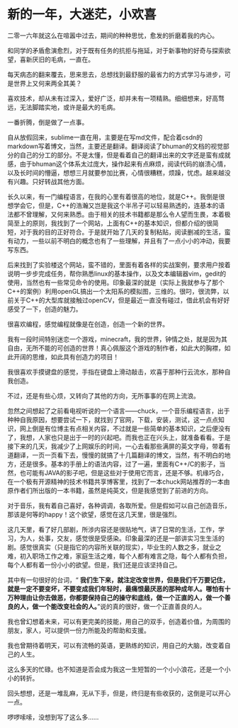 # 新的一年，大迷茫，小欢喜

二零一六年就这么在喧嚣中过去，期间的种种思忧，愈发的折磨着我的内心。

和同学的矛盾愈演愈烈，对于既有任务的抗拒与拖延，对于新事物的好奇与探索欲望，喜新厌旧的毛病，一直在。

每天病态的翻来覆去，思来思去，总想找到最舒服的最省力的方式学习与进步，可是世界上又何来两全其美？

喜欢技术，却从未有过深入，爱好广泛，却并未有一项精熟。细细想来，好高骛远，无法脚踏实地，或许是最大的毛病。

一番折腾，倒是做了一点事。

自从放假回来，sublime一直在用，主要是在写md文件，配合着csdn的markdown写着博文，当然，主要还是翻译。翻译阅读了bhuman的文档的视觉部分的自己的分工的部分。不是太懂，但是看着自己的翻译出来的文字还是蛮有成就感，由于bhuman这个体系太过庞大，操作起来有点麻烦，阅读代码的崩溃心情，以及长时间的懵逼，想想三月就要参加比赛，心情很糟糕，烦躁，忧虑。越来越没有兴趣。只好转战其他方面。

长久以来，有一门编程语言，在我的心里有着很高的地位，就是C++。我倒是很想学会它，但是，C++的浩瀚又岂是我这个半吊子可以轻易熟透的，连基本的语法都不曾理解，又何来熟悉。由于相关的技术书籍都是那么令人望而生畏，本着极简至上的原则，我找到了一个网站，上面有C++的基本知识，但都介绍的很简短，对于我的目的正好符合。于是就开始了几天的复制粘贴，阅读删减的生活，蛮有动力，一些以前不明白的概念也有了一些理解，并且有了一点小小的冲动，我要写东西。

后来找到了实验楼这个网站，蛮不错的，里面有着各样的实战案例，要求用户按着说明一步步完成任务，帮你熟悉linux的基本操作，以及文本编辑器vim，gedit的使用，当然也有一些常见命令的使用。印象最深的就是（实际上我就参与了那个C++的案例）利用openGL搞出一个太阳系的模拟图，三维的。很叼，很流弊，以前关于C++的大型库就接触过openCV，但是最近一直没有碰过，借此机会有好好感受了一下，创造的魅力。

很喜欢编程，感觉编程就像是在创造，创造一个新的世界。

我有一段时间特别迷恋一个游戏，minecraft，我的世界，钟情之处，就是因为其自由，无所不能的可创造的世界！真心佩服这个游戏的制作者，如此大的胸襟，如此开阔的思维，如此具有创造力的项目！

我很喜欢手摸键盘的感觉，手指在键盘上滑动敲击，欢喜于那种行云流水，那种自我创造。

不过，还是有些心烦，又转向了其他的方向，无所事事的在网上流浪。

忽然之间想起了之前看电视听说的一个语言——chuck，一个音乐编程语言，出于种种自我原因，想要尝试一下，就找到了官网，下载，安装，测试，这一点点知识，网上倒是有位博主有点相关内容，不过就是一些简单的基本知识，之后便没有了，我想，人家也只是出于一时的兴起吧。而我也正在兴头上，就准备看看。于是接下来的几天，我减少了上网娱乐的时间，一心去看那些满屏的英文字母，带着有道翻译，一页一页看下去，慢慢的就搞了十几篇翻译的博文，当然，有不明白的地方，还是很多。基本的手册上的语法内容，过了一遍，里面有C++/C的影子，当然，也可能有JAVA的影子吧，但是这些对于使用它而言，还是不够。机缘巧合，在一个极有开源精神的技术书籍共享博客里，找到了一本chuck网站推荐的一本由原作者们所出版的一本书籍，虽然是纯英文，但是我感觉到了前进的方向。

对于音乐，我有着自己喜好，各种调调，各取所爱。但是假如可以自己创造音乐，那该是何等的happy！这个欲望，感觉在这几天里，很是强烈。

这几天里，看了好几部剧，所涉内容还是很贴地气，讲了日常的生活，工作，学习，为人，处事，交友，感觉很是受感染。印象最深的还是一部讲实习生生活的剧。感觉很真实（只是指它的内容所关联的现实），毕业生的人数之多，就业之难，初入职场工作之难，家庭生活之难，每个人都有难言之隐，每个人都有负担，每个人都有着一份小小的欲望。但是，我们还是应该坚持自己。

其中有一句很好的台词，“ **我们生下来，就注定改变世界，但是我们千万要记住，就是一定不要变坏，不要变成我们年轻时，最痛恨最厌恶的那种成年人。哪怕有十万种理由让你去做恶，你都要保持自己的操守和底线，做一个正直的人，做一个善良的人，做一个能改变社会的人。**”说的真的很好，做一个正直善良的人。

我也曾幻想着未来，可以有更完美的技能，用自己的双手，创造着价值，为周围的朋友，家人，可以提供一份力所能及的帮助和支援。

我也曾期待着明天，可以有流畅的英语，更熟练的知识，用自己的大脑，改变着自己的人生。

这么多天的忙碌。也不知道是否会成为我这一生短暂的一个小小浪花，还是一个小小的转折。

回头想想，还是一堆乱麻，无从下手，但是，终归是有些收获的，这倒是可以开心一点。

啰啰嗦嗦，没想到写了这么多……
